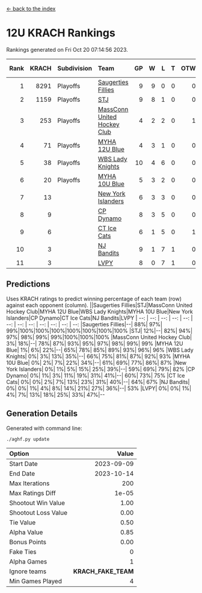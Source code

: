 [<- back to the index](readme.md)
# 12U KRACH Rankings
Rankings generated on Fri Oct 20 07:14:56 2023.

Rank|KRACH|Subdivision|Team|GP|W|L|T|OTW|OTL|SoS|Exp Wins|Win Diff
---:|---:|:---|:---|---:|---:|---:|---:|---:|---:|---:|---:|---:
1|8291|Playoffs|[Saugerties Fillies](https://gamesheetstats.com/seasons/3663/teams/140805/schedule)|9|9|0|0|0|0|155|9.8|-0.0
2|1159|Playoffs|[STJ](https://gamesheetstats.com/seasons/3663/teams/140800/schedule)|9|8|1|0|0|0|866|8.8|-0.0
3|253|Playoffs|[MassConn United Hockey Club](https://gamesheetstats.com/seasons/3663/teams/140797/schedule)|4|2|2|0|1|0|1912|2.9|0.0
4|71|Playoffs|[MYHA 12U Blue](https://gamesheetstats.com/seasons/3663/teams/140799/schedule)|4|3|1|0|0|1|57|3.9|0.0
5|38|Playoffs|[WBS Lady Knights](https://gamesheetstats.com/seasons/3663/teams/140808/schedule)|10|4|6|0|0|0|2496|4.9|0.0
6|20|Playoffs|[MYHA 10U Blue](https://gamesheetstats.com/seasons/3663/teams/140806/schedule)|5|3|2|0|0|0|199|3.9|0.0
7|13||[New York Islanders](https://gamesheetstats.com/seasons/3663/teams/140809/schedule)|6|3|3|0|0|0|34|3.9|0.0
8|9||[CP Dynamo](https://gamesheetstats.com/seasons/3663/teams/140802/schedule)|8|3|5|0|0|1|1062|3.9|0.0
9|6||[CT Ice Cats](https://gamesheetstats.com/seasons/3663/teams/140801/schedule)|6|1|5|0|1|0|200|1.9|0.0
10|3||[NJ Bandits](https://gamesheetstats.com/seasons/3663/teams/140807/schedule)|9|1|7|1|0|0|1668|2.4|0.0
11|3||[LVPY](https://gamesheetstats.com/seasons/3663/teams/140804/schedule)|8|0|7|1|0|0|1194|1.4|0.0

## Predictions
Uses KRACH ratings to predict winning percentage of each team (row) against each opponent (column).
||Saugerties Fillies|STJ|MassConn United Hockey Club|MYHA 12U Blue|WBS Lady Knights|MYHA 10U Blue|New York Islanders|CP Dynamo|CT Ice Cats|NJ Bandits|LVPY
| --: | --: | --: | --: | --: | --: | --: | --: | --: | --: | --: | --: 
|Saugerties Fillies|--| 88%| 97%| 99%|100%|100%|100%|100%|100%|100%|100%
|STJ| 12%|--| 82%| 94%| 97%| 98%| 99%| 99%|100%|100%|100%
|MassConn United Hockey Club|  3%| 18%|--| 78%| 87%| 93%| 95%| 97%| 98%| 99%| 99%
|MYHA 12U Blue|  1%|  6%| 22%|--| 65%| 78%| 85%| 89%| 93%| 96%| 96%
|WBS Lady Knights|  0%|  3%| 13%| 35%|--| 66%| 75%| 81%| 87%| 92%| 93%
|MYHA 10U Blue|  0%|  2%|  7%| 22%| 34%|--| 61%| 69%| 77%| 86%| 87%
|New York Islanders|  0%|  1%|  5%| 15%| 25%| 39%|--| 59%| 69%| 79%| 82%
|CP Dynamo|  0%|  1%|  3%| 11%| 19%| 31%| 41%|--| 60%| 73%| 75%
|CT Ice Cats|  0%|  0%|  2%|  7%| 13%| 23%| 31%| 40%|--| 64%| 67%
|NJ Bandits|  0%|  0%|  1%|  4%|  8%| 14%| 21%| 27%| 36%|--| 53%
|LVPY|  0%|  0%|  1%|  4%|  7%| 13%| 18%| 25%| 33%| 47%|--

## Generation Details

Generated with command line:
```
./aghf.py update
```

| Option | Value |
| :----- | ----: |
| Start Date | 2023-09-09 |
| End Date | 2023-10-14 |
| Max Iterations | 200 |
| Max Ratings Diff | 1e-05 |
| Shootout Win Value | 1.00 |
| Shootout Loss Value | 0.00 |
| Tie Value | 0.50 |
| Alpha Value | 0.85 |
| Bonus Points | 0.00 |
| Fake Ties | 0 |
| Alpha Games | 1 |
| Ignore teams | __KRACH_FAKE_TEAM__ |
| Min Games Played | 4 |

